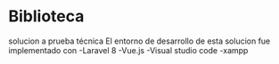 # Biblioteca
solucion a prueba técnica 
El entorno de desarrollo de esta solucion fue implementado con
-Laravel 8
-Vue.js
-Visual studio code
-xampp
